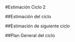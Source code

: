 #Estimación Ciclo 2

##Estimación del ciclo

##Estimación de siguiente ciclo

##Plan General del ciclo